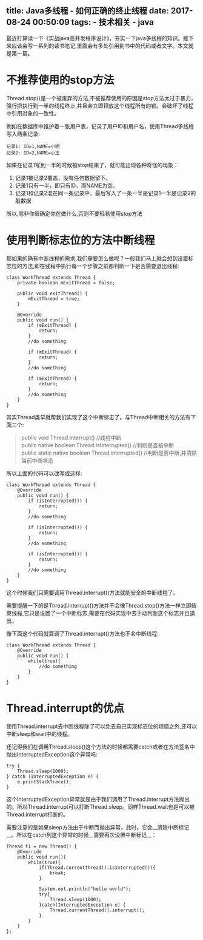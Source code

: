 title: Java多线程 - 如何正确的终止线程
date: 2017-08-24 00:50:09
tags:
	- 技术相关
	- java
---

最近打算读一下《实战java高并发程序设计》，夯实一下java多线程的知识。接下来应该会写一系列的读书笔记,里面会有多处引用到书中的代码或者文字。本文就是第一篇。


# 不推荐使用的stop方法

Thread.stop()是一个被废弃的方法,不被推荐使用的原因是stop方法太过于暴力，强行把执行到一半的线程终止,并且会立即释放这个线程所有的锁。会破坏了线程中引用对象的一致性。

例如在数据库中维护着一张用户表，记录了用户ID和用户名，使用Thread多线程写入两条记录:

```
记录1: ID=1,NAME=小明  
记录2: ID=2,NAME=小王
```

如果在记录1写到一半的时候被stop结束了，就可能出现各种奇怪的现象：

1. 记录1被记录2覆盖，没有任何数据留下。
2. 记录1只有一半，即只有ID，而NAME为空。
3. 记录1和记录2混在同一条记录中，最后写入了一条一半是记录1一半是记录2的脏数据

所以,除非你很确定你在做什么,否则不要轻易使用stop方法

# 使用判断标志位的方法中断线程

那如果的确有中断线程的需求,我们需要怎么做呢？一般我们马上就会想到设置标志位的方法,即在线程中执行每一个步骤之前都判断一下是否需要退出线程:

```
class WorkThread extends Thread {
    private boolean mExitThread = false;

    public void exitThread() {
        mExitThread = true;
    }

    @Override
    public void run() {
        if (mExitThread) {
            return;
        }
        //do something

        if (mExitThread) {
            return;
        }
        //do something

        if (mExitThread) {
            return;
        }
        //do something
    }
}
```

其实Thread类早就帮我们实现了这个中断标志了。与Thread中断相关的方法有下面三个:


> public void Thread.interrupt() //线程中断  
> public native boolean Thread.isInterrupted() //判断是否被中断  
> public static native boolean Thread.interrupted() //判断是否中断,并清除当前中断状态


所以上面的代码可以改写成这样:

```
class WorkThread extends Thread {
    @Override
    public void run() {
        if (isInterrupted()) {
            return;
        }
        //do something

        if (isInterrupted()) {
            return;
        }
        //do something

        if (isInterrupted()) {
            return;
        }
        //do something
    }
}
```

这个时候我们只需要调用Thread.interrupt()方法就能安全的中断线程了。

需要提醒一下的是Thread.interrupt()方法并不会像Thread.stop()方法一样立即结束线程,它只是设置了一个中断标志,需要在代码实现中去手动判断这个标志并且退出。

像下面这个代码就算调了Thread.interrupt()方法也不会中断线程:

```
class WorkThread extends Thread {
    @Override
    public void run() {
        while(true){
        	//do something
        }
    }
}
```

# Thread.interrupt的优点

使用Thread.interrupt去中断线程除了可以免去自己实现标志位的烦恼之外,还可以中断sleep和wait中的线程。

还记得我们在调用Thread.sleep()这个方法的时候都需要catch或者在方法签名中抛出InterruptedException这个异常吗:

```
try {
    Thread.sleep(1000);
} catch (InterruptedException e) {
    e.printStackTrace();
}
```

这个InterruptedException异常就是由于我们调用了Thread.interrupt方法抛出的。所以Thread.interrupt可以打断Thread.sleep。同样Thread.wait也是可以被Thread.interrupt打断的。

需要注意的是如果sleep方法由于中断而抛出异常，此时，它会__清除中断标记__。所以在catch到这个异常的时候__需要再次设置中断标记__：

```
Thread t1 = new Thread() {
    @Override
    public void run(){
        while(true){
            if(Thread.currentThread().isInterrupted()){
                break;
            }

            System.out.println("hello world");
            try{
                Thread.sleep(1000);
            }catch(InterruptedException e) {
                Thread.currentThread().interrupt();
            }
        }
    }
};
```
